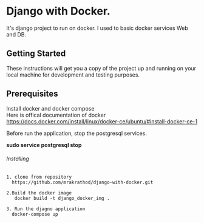 
# Django with Docker.

It's django project to run on docker. I used to basic docker services Web and DB.

## Getting Started
These instructions will get you a copy of the project up and running on your local machine for development and testing purposes.

## Prerequisites
Install docker and docker compose  
Here is offical documentation of docker  
https://docs.docker.com/install/linux/docker-ce/ubuntu/#install-docker-ce-1  

Before run the application, stop the postgresql services.

**sudo service postgresql stop**

###### Installing
```
1. clone from repository  
  https://github.com/mrakrathod/django-with-docker.git 

2.Build the docker image  
   docker build -t django_docker_img .  

3. Run the djagno application  
  docker-compose up
```
